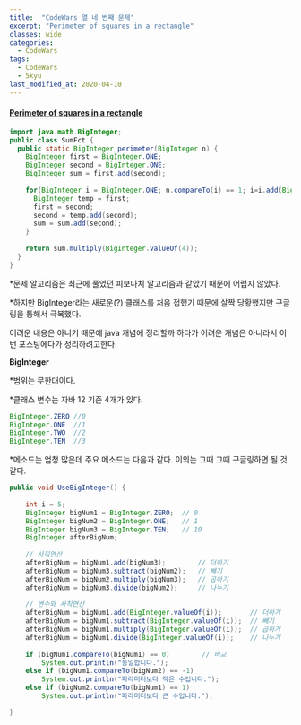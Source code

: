 ```yaml
---
title:  "CodeWars 열 네 번째 문제"
excerpt: "Perimeter of squares in a rectangle"
classes: wide
categories:
  - CodeWars
tags:
  - CodeWars
  - 5kyu
last_modified_at: 2020-04-10
---
```


#### [Perimeter of squares in a rectangle](https://www.codewars.com/kata/559a28007caad2ac4e000083)

```java
import java.math.BigInteger;
public class SumFct {
  public static BigInteger perimeter(BigInteger n) {
    BigInteger first = BigInteger.ONE;
    BigInteger second = BigInteger.ONE;
    BigInteger sum = first.add(second);
    
    for(BigInteger i = BigInteger.ONE; n.compareTo(i) == 1; i=i.add(BigInteger.ONE)) {
      BigInteger temp = first;
      first = second;
      second = temp.add(second);
      sum = sum.add(second);
    }
    
    return sum.multiply(BigInteger.valueOf(4));
  }
}
```

*문제 알고리즘은 최근에 풀었던 피보나치 알고리즘과 같았기 때문에 어렵지 않았다.

*하지만 BigInteger라는 새로운(?) 클래스를 처음 접했기 때문에 살짝 당황했지만 구글링을 통해서 극복했다.

어려운 내용은 아니기 때문에 java 개념에 정리할까 하다가 어려운 개념은 아니라서 이번 포스팅에다가 정리하려고한다.



**BigInteger**

*범위는 무한대이다.

*클래스 변수는 자바 12 기준 4개가 있다.

```java
BigInteger.ZERO //0
BigInteger.ONE  //1
BigInteger.TWO  //2
BigInteger.TEN  //3
```

*메소드는 엄청 많은데 주요 메소드는 다음과 같다. 이외는 그때 그때 구글링하면 될 것 같다.

```java
public void UseBigInteger() {
        
    int i = 5;
    BigInteger bigNum1 = BigInteger.ZERO;  // 0
    BigInteger bigNum2 = BigInteger.ONE;   // 1
    BigInteger bigNum3 = BigInteger.TEN;   // 10
    BigInteger afterBigNum;
 
    // 사칙연산
    afterBigNum = bigNum1.add(bigNum3);        // 더하기
    afterBigNum = bigNum3.subtract(bigNum2);   // 빼기
    afterBigNum = bigNum2.multiply(bigNum3);   // 곱하기
    afterBigNum = bigNum3.divide(bigNum2);     // 나누기
 
    // 변수와 사칙연산
    afterBigNum = bigNum1.add(BigInteger.valueOf(i));       // 더하기
    afterBigNum = bigNum1.subtract(BigInteger.valueOf(i));  // 빼기
    afterBigNum = bigNum1.multiply(BigInteger.valueOf(i));  // 곱하기
    afterBigNum = bigNum1.divide(BigInteger.valueOf(i));    // 나누기
    
    if (bigNum1.compareTo(bigNum1) == 0)		// 비교
    	System.out.println("동일합니다.");
  	else if (bigNum1.compareTo(bigNum2) == -1)
    	System.out.println("파라미터보다 작은 수입니다.");
 	else if (bigNum2.compareTo(bigNum1) == 1)
    	System.out.println("파라미터보다 큰 수입니다.");

}
```

